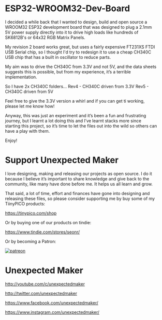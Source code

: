 # ESP32-WROOM32-Dev-Board
I decided a while back that I wanted to design, build and open source a WROOM32 ESP32 development board that was designed to plug a 2.1mm 5V power supply directly into it to drive high loads like hundreds of SK6812B's or 64x32 RGB Matrix Panels.

My revision 2 board works great, but uses a fairly expensive FT231XS FTDI USB Serial chip, so I thought I'd try to redesign it to use a cheap CH340C USB chip that has a built in oscillator to reduce parts.

My aim was to drive the CH340C from 3.3V and not 5V, and the data sheets suggests this is possible, but from my experience, it’s a terrible implementation.

So I have 2x CH340C folders…
Rev4 - CH340C driven from 3.3V
Rev5 - CH340C driven from 5V

Feel free to give the 3.3V version a whirl and if you can get ti working, please let me know how!

Anyway, this was just an experiment and it’s been a fun and frustrating journey, but I learnt a lot doing this and I’ve learnt stacks more since starting this project, so it’s time to let the files out into the wild so others can have a play with them. 

Enjoy!

# Support Unexpected Maker

I love designing, making and releasing our projects as open source. I do it because I believe it’s important to share knowledge and give back to the community, like many have done before me. It helps us all learn and grow.

That said, a lot of time, effort and finances have gone into designing and releasing these files, so please consider supporting me by buy some of my TiinyPICO products:

https://tinypico.com/shop

Or by buying one of our products on tindie:

https://www.tindie.com/stores/seonr/

Or by becoming a Patron:

[![patreon](http://3sprockets.com.au/um/PatreonSmall.jpg)](https://www.patreon.com/unexpectedmaker)


# Unexpected Maker
http://youtube.com/c/unexpectedmaker

http://twitter.com/unexpectedmaker

https://www.facebook.com/unexpectedmaker/

https://www.instagram.com/unexpectedmaker/
